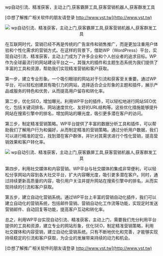 wp自动引流、精准获客，主动上门,获客霸屏工具,获客营销机器人,获客群发工具

[😍想了解推广相关软件的朋友请登录 http://www.vst.tw](http://www.vst.tw)

 <center><img src="https://vst.tw/MP4/tuiguang/png/4.png" alt="wp自动引流、精准获客，主动上门,获客霸屏工具,获客营销机器人,获客群发工具"></center>

在互联网时代，营销已经不再是传统的广告宣传和销售推广，而是更加注重用户体验和个性化需求的营销方式。在这样的背景下，借助WP（WordPress）平台，实现自动引流、精准获客，主动上门成为了许多企业和个人创业者的追求目标。WP作为全球最流行的网站建设平台之一，其强大的插件和主题生态系统为我们提供了丰富的工具和资源，帮助我们实现精准营销和客户获取。

第一步，建立专业形象。一个吸引眼球的网站对于引流和获客至关重要。通过WP平台，可以轻松创建具有吸引力的网站，选择适合企业形象的主题和插件，展示产品或服务的特色和优势，从而提高用户留存和转化率。

第二步，优化SEO，增加曝光。利用WP平台的插件，可以轻松地进行网站SEO优化，包括关键词排名、网站速度优化、友好的URL结构等。这些优化措施能够提升网站在搜索引擎中的排名，增加网站的曝光度，吸引更多潜在客户的访问。

第三步，制定精准营销策略。WP平台提供了丰富的数据分析工具和插件，可以帮助我们了解用户行为和偏好，从而制定精准的营销策略。通过分析用户数据，我们可以进行精准的定位，找到潜在客户群体，并针对其需求进行个性化营销，提高营销效果和客户转化率。

 <center><img src="https://vst.tw/MP4/tuiguang/png/6.png" alt="wp自动引流、精准获客，主动上门,获客霸屏工具,获客营销机器人,获客群发工具"></center>

第四步，利用社交媒体和内容营销。WP平台与社交媒体的集成非常便利，可以轻松分享网站内容到各大社交平台，扩大内容曝光度，吸引更多潜在客户。同时，通过持续更新高质量的内容，吸引用户关注并提升网站在搜索引擎中的排名，从而实现持续的引流和客户获取。

第五步，建立自动化营销系统。通过WP平台上丰富的营销自动化插件，我们可以建立自动化的营销系统，包括邮件营销、营销自动化工作流等功能，实现定时发送营销邮件、自动回复等功能，提高客户互动和转化率。

总之，利用WP平台实现自动引流、精准获客，主动上门，需要我们充分利用平台提供的工具和资源，建立专业的网站形象，优化SEO，制定精准营销策略，利用社交媒体和内容营销，建立自动化营销系统。只有不断地优化和完善，才能够实现持续稳定的引流和客户获取，为企业的发展带来持续的动力和机会。

[😍想了解推广相关软件的朋友请登录 http://www.vst.tw](http://www.vst.tw)




